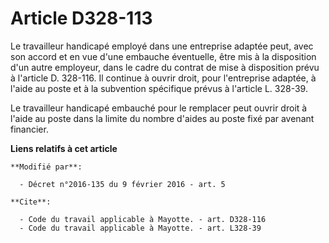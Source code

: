 # Article D328-113

Le travailleur handicapé employé dans une entreprise adaptée peut, avec son accord et en vue d'une embauche éventuelle, être
mis à la disposition d'un autre employeur, dans le cadre du contrat de mise à disposition prévu à l'article D. 328-116. Il
continue à ouvrir droit, pour l'entreprise adaptée, à l'aide au poste et à la subvention spécifique prévus à l'article L.
328-39. 

Le travailleur handicapé embauché pour le remplacer peut ouvrir droit à l'aide au poste dans la limite du nombre d'aides au
poste fixé par avenant financier.

**Liens relatifs à cet article**

	**Modifié par**:

	  - Décret n°2016-135 du 9 février 2016 - art. 5

	**Cite**:

	  - Code du travail applicable à Mayotte. - art. D328-116
	  - Code du travail applicable à Mayotte. - art. L328-39
